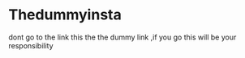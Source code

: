 # Thedummyinsta
dont go to the link this the the dummy link ,if you go this will be your responsibility 
